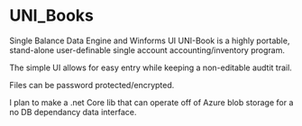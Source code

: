 # UNI_Books
 Single Balance Data Engine and Winforms UI
UNI-Book is a highly portable, stand-alone user-definable single account accounting/inventory program.  

The simple UI allows for easy entry while keeping a non-editable audtit trail.

Files can be password protected/encrypted.

I plan to make a .net Core lib that can operate off of Azure blob storage for a no DB dependancy data interface.
